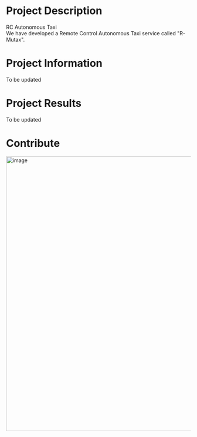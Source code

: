 # Project Description
RC Autonomous Taxi<br />
We have developed a Remote Control Autonomous Taxi service called "R-Mutax".

# Project Information
To be updated

# Project Results
To be updated

# Contribute
<img width="748" alt="image" src="https://github.com/parkie0517/RC_Autonomous_Taxi/assets/80407632/c79660d6-374a-4a16-b9fe-ae808e684183">

